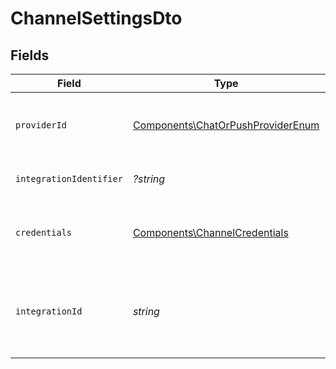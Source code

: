 # ChannelSettingsDto


## Fields

| Field                                                                                  | Type                                                                                   | Required                                                                               | Description                                                                            |
| -------------------------------------------------------------------------------------- | -------------------------------------------------------------------------------------- | -------------------------------------------------------------------------------------- | -------------------------------------------------------------------------------------- |
| `providerId`                                                                           | [Components\ChatOrPushProviderEnum](../../Models/Components/ChatOrPushProviderEnum.md) | :heavy_check_mark:                                                                     | The provider identifier for the credentials                                            |
| `integrationIdentifier`                                                                | *?string*                                                                              | :heavy_minus_sign:                                                                     | The integration identifier                                                             |
| `credentials`                                                                          | [Components\ChannelCredentials](../../Models/Components/ChannelCredentials.md)         | :heavy_check_mark:                                                                     | Credentials payload for the specified provider                                         |
| `integrationId`                                                                        | *string*                                                                               | :heavy_check_mark:                                                                     | The unique identifier of the integration associated with this channel.                 |